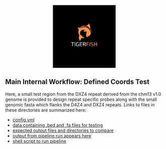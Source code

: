 
<div align="center">
    <a href="#readme"><img src="../../../docs/img/tigerfish.png" width="200"></a>
</div>

## Main Internal Workflow: Defined Coords Test

Here, a small test region from the DXZ4 repeat derived from the chm13 v1.0 genome is provided to design repeat specific probes along with the small genomic fasta which flanks the D4Z4 and DXZ4 repeats. Links to files in these directories are summarized here:

* [config.yml](config.yml)
* [data containing .bed and .fa files for testing](data/)
* [expected output files and directories to compare](expected_pipeline_output)
* [output from pipeline run appears here](pipeline_output)
* [shell script to run pipeline](run_pipeline.sh)

